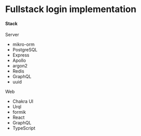 # Fullstack login implementation

#### Stack

Server
- mikro-orm
- PostgreSQL
- Express
- Apollo
- argon2
- Redis
- GraphQL
- uuid

Web
- Chakra UI
- Urql
- formik
- React
- GraphQL 
- TypeScript
